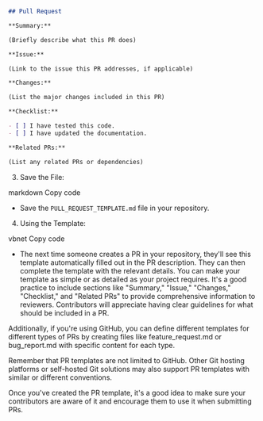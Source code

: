 
```markdown
## Pull Request

**Summary:**

(Briefly describe what this PR does)

**Issue:**

(Link to the issue this PR addresses, if applicable)

**Changes:**

(List the major changes included in this PR)

**Checklist:**

- [ ] I have tested this code.
- [ ] I have updated the documentation.

**Related PRs:**

(List any related PRs or dependencies)

```
3. Save the File:

markdown
Copy code
- Save the `PULL_REQUEST_TEMPLATE.md` file in your repository.
4. Using the Template:

vbnet
Copy code
- The next time someone creates a PR in your repository, they'll see this template automatically filled out in the PR description. They can then complete the template with the relevant details.
You can make your template as simple or as detailed as your project requires. It's a good practice to include sections like "Summary," "Issue," "Changes," "Checklist," and "Related PRs" to provide comprehensive information to reviewers. Contributors will appreciate having clear guidelines for what should be included in a PR.

Additionally, if you're using GitHub, you can define different templates for different types of PRs by creating files like feature_request.md or bug_report.md with specific content for each type.

Remember that PR templates are not limited to GitHub. Other Git hosting platforms or self-hosted Git solutions may also support PR templates with similar or different conventions.

Once you've created the PR template, it's a good idea to make sure your contributors are aware of it and encourage them to use it when submitting PRs.





